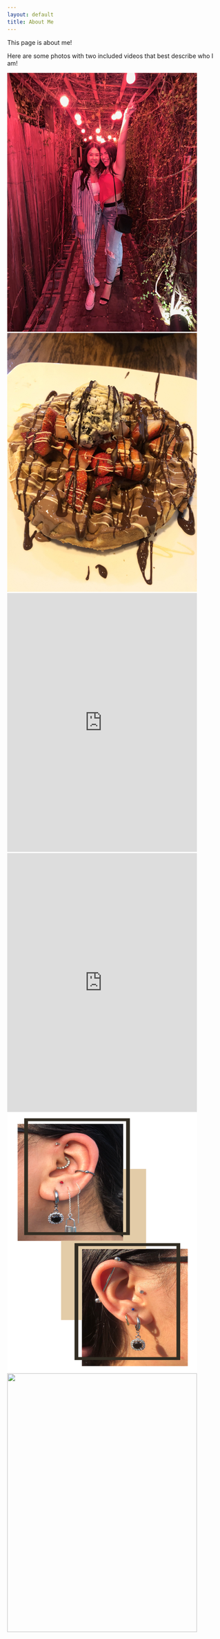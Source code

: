 ```yaml
---
layout: default
title: About Me
---
```


This page is about me!

Here are some photos with two included videos that best describe who I am! 

<img src="birthday.JPG" width="440" height="600">
<img src="icecream.JPG" width="440" height="600">
<iframe src='https://gfycat.com/ifr/OilyAlertBlacknorwegianelkhound' frameborder='0' scrolling='no' allowfullscreen width='440' height='600'></iframe>
<iframe src='https://gfycat.com/ifr/DopeyApprehensiveFlickertailsquirrel' frameborder='0' scrolling='no' allowfullscreen width='440' height='600'></iframe>
<img src="piercing.PNG" width="440" height="600">
<img src="houston.HEIC" width="440" height="600">


